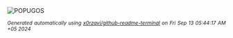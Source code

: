 <div align="justify">
<picture>
    <source media="(prefers-color-scheme: dark)" srcset="https://i.ibb.co/fksP3pp/output-gif.gif">
    <source media="(prefers-color-scheme: light)" srcset="https://i.ibb.co/fksP3pp/output-gif.gif">
    <img alt="POPUGOS" src="https://i.ibb.co/fksP3pp/output-gif.gif">
</picture>

<sub><i>Generated automatically using [x0rzavi/github-readme-terminal](https://github.com/x0rzavi/github-readme-terminal) on Fri Sep 13 05:44:17 AM +05 2024</i></sub>
</div>